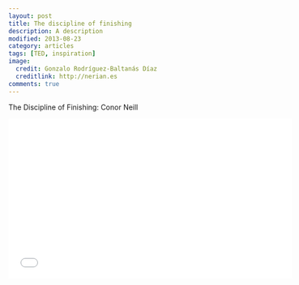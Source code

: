 ```yaml
---
layout: post
title: The discipline of finishing
description: A description
modified: 2013-08-23
category: articles
tags: [TED, inspiration]
image:
  credit: Gonzalo Rodríguez-Baltanás Díaz
  creditlink: http://nerian.es
comments: true
---
```


The Discipline of Finishing: Conor Neill

<iframe width="560" height="315" src="//www.youtube.com/embed/zXCiv4sc5eY" frameborder="0"> </iframe>
